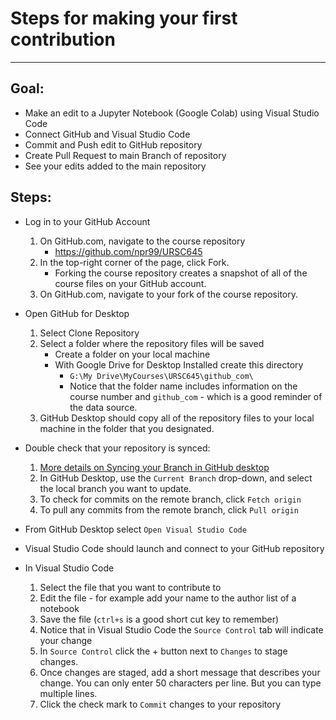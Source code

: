 # Steps for making your first contribution
---

## Goal: 
- Make an edit to a Jupyter Notebook (Google Colab) using Visual Studio Code
- Connect GitHub and Visual Studio Code
- Commit and Push edit to GitHub repository
- Create Pull Request to main Branch of repository
- See your edits added to the main repository

## Steps:
* Log in to your GitHub Account
    1. On GitHub.com, navigate to the course repository
        * https://github.com/npr99/URSC645
    2. In the top-right corner of the page, click Fork.
        * Forking the course repository creates a snapshot of all of the course files on your GitHub account.
    3. On GitHub.com, navigate to your fork of the course repository.

* Open GitHub for Desktop
    1. Select Clone Repository
    2. Select a folder where the repository files will be saved
        * Create a folder on your local machine
        * With Google Drive for Desktop Installed create this directory
            * `G:\My Drive\MyCourses\URSC645\github_com\`
            * Notice that the folder name includes information on the course number and `github_com` - which is a good reminder of the data source.
    3. GitHub Desktop should copy all of the repository files to your local machine in the folder that you designated. 

* Double check that your repository is synced:
    1. <a href="https://docs.github.com/en/desktop/contributing-and-collaborating-using-github-desktop/keeping-your-local-repository-in-sync-with-github/syncing-your-branch" target="_blank">More details on Syncing your Branch in GitHub desktop</a>
    2. In GitHub Desktop, use the `Current Branch` drop-down, and select the local branch you want to update.
    3. To check for commits on the remote branch, click `Fetch origin`
    4. To pull any commits from the remote branch, click `Pull origin`
    
* From GitHub Desktop select `Open Visual Studio Code`
* Visual Studio Code should launch and connect to your GitHub repository

* In Visual Studio Code
    1. Select the file that you want to contribute to
    2. Edit the file - for example add your name to the author list of a notebook
    3. Save the file (`ctrl+s` is a good short cut key to remember)
    4. Notice that in Visual Studio Code the `Source Control` tab will indicate your change
    5. In `Source Control` click the + button next to `Changes` to stage changes.
    6. Once changes are staged, add a short message that describes your change. You can only enter 50 characters per line. But you can type multiple lines.
    7. Click the check mark to `Commit` changes to your repository